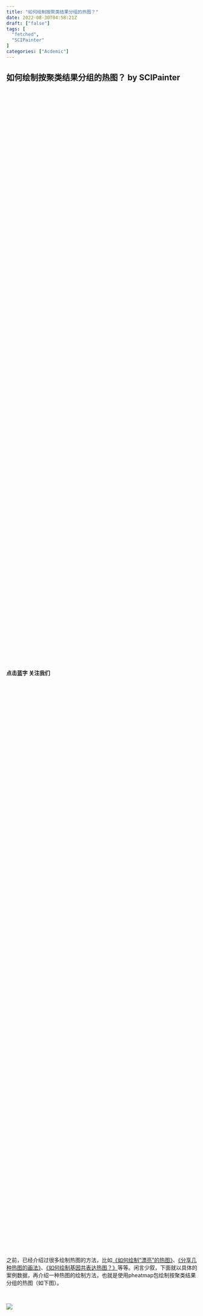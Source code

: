 ```yaml
---
title: "如何绘制按聚类结果分组的热图？"
date: 2022-08-30T04:58:21Z
draft: ["false"]
tags: [
  "fetched",
  "SCIPainter"
]
categories: ["Acdemic"]
---
```

如何绘制按聚类结果分组的热图？ by SCIPainter
------
<div><section data-mpa-powered-by="yiban.io"><section powered-by="xiumi.us"><section><section powered-by="xiumi.us"><section><section><section powered-by="xiumi.us"><section><section><svg viewbox="0 0 1 1"></svg></section></section></section><section powered-by="xiumi.us"><section><section><svg viewbox="0 0 1 1"></svg></section></section></section></section><section><section powered-by="xiumi.us"><section><section><svg viewbox="0 0 1 1"></svg></section></section></section></section><section><section powered-by="xiumi.us"><section><p><strong>点击蓝字 关注我们</strong></p></section></section></section><section><section powered-by="xiumi.us"><section><section powered-by="xiumi.us"><section><section powered-by="xiumi.us"><section><section><svg viewbox="0 0 1 1"></svg></section></section></section></section><section><section powered-by="xiumi.us"><section><section><svg viewbox="0 0 1 1"></svg></section></section></section></section></section></section></section><section powered-by="xiumi.us"><section><section><svg viewbox="0 0 1 1"></svg></section></section></section></section></section></section></section></section></section><section><span>之前，已经介绍过很多绘制热图的方法，比如</span><span><a target="_blank" href="http://mp.weixin.qq.com/s?__biz=MzA5NzQzOTgzMw==&amp;mid=2650839574&amp;idx=1&amp;sn=9cefd41de9de4a12ce53d030d6ac4074&amp;chksm=8b54e320bc236a365c882934efa5152ab58c5fb1a7805c4e5c70f714fd580a1387d85ac0a4a1&amp;scene=21#wechat_redirect" textvalue="《如何绘制“漂亮”的热图》" linktype="text" imgurl="" imgdata="null" data-itemshowtype="0" tab="innerlink" data-linktype="2">《如何绘制“漂亮”的热图》</a></span><span>、</span><span><a target="_blank" href="http://mp.weixin.qq.com/s?__biz=MzIyOTY3MDA3MA==&amp;mid=2247487545&amp;idx=1&amp;sn=ad9d6dbae5d1f32a30c8645976262841&amp;chksm=e8be7de0dfc9f4f62a6b6670b4fc03cc628d6b4f213f790e9d6a91ae407096824e7837e4a371&amp;scene=21#wechat_redirect" textvalue="《分享几种热图的画法》" linktype="text" imgurl="" imgdata="null" data-itemshowtype="11" tab="innerlink" data-linktype="2">《分享几种热图的画法》</a></span><span>、</span><span><a target="_blank" href="http://mp.weixin.qq.com/s?__biz=MzA5NzQzOTgzMw==&amp;mid=2650867619&amp;idx=1&amp;sn=5e009618bbc8818e9d713746592331e8&amp;chksm=8b557e95bc22f783df47c27609de84a95dd3d498578930226eb964f8cda073ff4e786e4665e1&amp;scene=21#wechat_redirect" textvalue="《如何绘制基因共表达热图？》" linktype="text" imgurl="" imgdata="null" data-itemshowtype="0" tab="innerlink" data-linktype="2">《如何绘制基因共表达热图？》</a></span><span>等等。闲言少叙，下面就以具体的案例数据，再介绍一种热图的绘制方法，也就是使用pheatmap包绘制按聚类结果分组的热图（如下图）。</span><br></section><p><span></span></p><p><br></p><p><img data-ratio="1.0309829059829059" data-src="https://mmbiz.qpic.cn/sz_mmbiz_png/tgUVxVRjT6mVvfLGUfmIhxM3yqia4KPoE67aZzvu9pPOdvxNibktOjficbn6ASEPFvZVTKLLmn8neXCStq8cc7cdA/640?wx_fmt=png" data-type="png" data-w="936" src="https://mmbiz.qpic.cn/sz_mmbiz_png/tgUVxVRjT6mVvfLGUfmIhxM3yqia4KPoE67aZzvu9pPOdvxNibktOjficbn6ASEPFvZVTKLLmn8neXCStq8cc7cdA/640?wx_fmt=png"></p><p><br></p><section><section powered-by="xiumi.us"><section><section powered-by="xiumi.us"><section><section powered-by="xiumi.us"><section><svg viewbox="0 0 1 1"></svg></section></section></section><section><section powered-by="xiumi.us"><p><strong>1. 导入数据</strong></p></section></section><section><section powered-by="xiumi.us"><section><svg viewbox="0 0 1 1"></svg></section></section></section></section></section></section></section><p><br></p><section data-mpa-preserve-tpl-color="t" data-mpa-template="t" mpa-preserve="t" mpa-from-tpl="t"><pre><p><span>#读入数据；</span><br mpa-from-tpl="t"><span>proteins</span> &lt;- read.table(<span>"proteins.xls"</span>,<br mpa-from-tpl="t"><span><span>header</span></span> = T,<br mpa-from-tpl="t"><span>row</span>.names = 1)<br mpa-from-tpl="t"><span>#预览数据；</span><br mpa-from-tpl="t"><span>head</span>(proteins)</p></pre></section><p><img data-ratio="0.44768683274021354" data-src="https://mmbiz.qpic.cn/sz_mmbiz_png/tgUVxVRjT6mVvfLGUfmIhxM3yqia4KPoEzax1eIia561XsdRE547u5HTuonichucWzBCGjQoz0Ix0HgPBrnc2Mw7w/640?wx_fmt=png" data-type="png" data-w="1405" src="https://mmbiz.qpic.cn/sz_mmbiz_png/tgUVxVRjT6mVvfLGUfmIhxM3yqia4KPoEzax1eIia561XsdRE547u5HTuonichucWzBCGjQoz0Ix0HgPBrnc2Mw7w/640?wx_fmt=png"></p><p><br mpa-from-tpl="t"></p><section data-mpa-preserve-tpl-color="t" data-mpa-template="t" mpa-preserve="t" mpa-from-tpl="t"><pre><code><span>#由于数据量较大，这里仅选择前50个基因（蛋白）进行绘制；</span><br mpa-from-tpl="t"><span>exp1</span> &lt;- proteins[1:50,]</code></pre></section><section><br></section><section><section powered-by="xiumi.us"><section><section powered-by="xiumi.us"><section><section powered-by="xiumi.us"><section><svg viewbox="0 0 1 1"></svg></section></section></section><section><section powered-by="xiumi.us"><p><strong>2. 数据可视化</strong></p></section></section><section><section powered-by="xiumi.us"><section><svg viewbox="0 0 1 1"></svg></section></section></section></section></section></section></section><p><br></p><section data-mpa-preserve-tpl-color="t" data-mpa-template="t" mpa-preserve="t" mpa-from-tpl="t"><pre><p><span>#载入pheatmap包；</span><br mpa-from-tpl="t"><span>library</span>(pheatmap)<br mpa-from-tpl="t"><span>#使用默认参数绘制热图；</span><br mpa-from-tpl="t"><span>#scale参数取值row,对行进行标准化;</span><br mpa-from-tpl="t"><span>#调整字体大小；</span><br mpa-from-tpl="t"><span>#调整格子的大小；</span><br mpa-from-tpl="t"><span>pheatmap</span>(exp2,scale=<span>"row"</span>,<br mpa-from-tpl="t"><span>fontsize</span> = 8,<br mpa-from-tpl="t"><span>fontsize_row</span> = 6,<br mpa-from-tpl="t"><span>fontsize_col</span> = 7,<br mpa-from-tpl="t"><span>cellwidth</span> = 25,<br mpa-from-tpl="t"><span>cellheight</span> = 6)</p></pre></section><p><img data-ratio="1.099406528189911" data-src="https://mmbiz.qpic.cn/sz_mmbiz_png/tgUVxVRjT6mVvfLGUfmIhxM3yqia4KPoEOGT1jokj1WUgcibWKUibICor00Kib3pUEjDdfP4WedhtTsq0a5Bib8yaxg/640?wx_fmt=png" data-type="png" data-w="674" src="https://mmbiz.qpic.cn/sz_mmbiz_png/tgUVxVRjT6mVvfLGUfmIhxM3yqia4KPoEOGT1jokj1WUgcibWKUibICor00Kib3pUEjDdfP4WedhtTsq0a5Bib8yaxg/640?wx_fmt=png"></p><p><br mpa-from-tpl="t"></p><section data-mpa-preserve-tpl-color="t" data-mpa-template="t" mpa-preserve="t" mpa-from-tpl="t"><pre><p><span>#自定义颜色；</span><br mpa-from-tpl="t"><span>mycol1</span>&lt;-colorRampPalette(c(<span>"navy"</span>, <span>"white"</span>, <span>"orange"</span>))(100)<br mpa-from-tpl="t"><span>#重新设置颜色；</span><br mpa-from-tpl="t"><span>pheatmap</span>(exp1,scale=<span>"row"</span>,<br mpa-from-tpl="t"><span>fontsize</span> = 8,<br mpa-from-tpl="t"><span>fontsize_row</span> = 6,<br mpa-from-tpl="t"><span>fontsize_col</span> = 7,<br mpa-from-tpl="t"><span>cellwidth</span> = 25,<br mpa-from-tpl="t"><span>cellheight</span> = 6,<br mpa-from-tpl="t"><span>color</span> = mycol1)</p></pre></section><p><img data-ratio="1.1013824884792627" data-src="https://mmbiz.qpic.cn/sz_mmbiz_png/tgUVxVRjT6mVvfLGUfmIhxM3yqia4KPoEEY83v6mlEZ4EFPJbyqN80zzjfnJOtTibuCPC7BArU3nr06BiaOiclROnQ/640?wx_fmt=png" data-type="png" data-w="868" src="https://mmbiz.qpic.cn/sz_mmbiz_png/tgUVxVRjT6mVvfLGUfmIhxM3yqia4KPoEEY83v6mlEZ4EFPJbyqN80zzjfnJOtTibuCPC7BArU3nr06BiaOiclROnQ/640?wx_fmt=png"></p><p><br mpa-from-tpl="t"></p><section data-mpa-preserve-tpl-color="t" data-mpa-template="t" mpa-preserve="t" mpa-from-tpl="t"><pre><p><span>#改变cell的边框颜色；</span><br mpa-from-tpl="t"><span>pheatmap</span>(exp1,scale=<span>"row"</span>,<br mpa-from-tpl="t"><span>fontsize</span> = 8,<br mpa-from-tpl="t"><span>fontsize_row</span> = 6,<br mpa-from-tpl="t"><span>fontsize_col</span> = 7,<br mpa-from-tpl="t"><span>cellwidth</span> = 25,<br mpa-from-tpl="t"><span>cellheight</span> = 6,<br mpa-from-tpl="t"><span>color</span> = mycol1,<br mpa-from-tpl="t"><span>border</span>=<span>"white"</span>)</p></pre></section><p><img data-ratio="1.090805902383655" data-src="https://mmbiz.qpic.cn/sz_mmbiz_png/tgUVxVRjT6mVvfLGUfmIhxM3yqia4KPoEGPMjg6TUJ3CbEP5zZiaTHIGTErujUm5May2ZP5giceXXSh28BJb8XOTw/640?wx_fmt=png" data-type="png" data-w="881" src="https://mmbiz.qpic.cn/sz_mmbiz_png/tgUVxVRjT6mVvfLGUfmIhxM3yqia4KPoEGPMjg6TUJ3CbEP5zZiaTHIGTErujUm5May2ZP5giceXXSh28BJb8XOTw/640?wx_fmt=png"></p><p><br mpa-from-tpl="t"></p><section data-mpa-preserve-tpl-color="t" data-mpa-template="t" mpa-preserve="t" mpa-from-tpl="t"><pre><p><span>#调整聚类树高度;</span><br mpa-from-tpl="t"><span>pheatmap</span>(exp1,scale=<span>"row"</span>,<br mpa-from-tpl="t"><span>fontsize</span> = 8,<br mpa-from-tpl="t"><span>fontsize_row</span> = 6,<br mpa-from-tpl="t"><span>fontsize_col</span> = 7,<br mpa-from-tpl="t"><span>cellwidth</span> = 25,<br mpa-from-tpl="t"><span>cellheight</span> = 6,<br mpa-from-tpl="t"><span>color</span> = mycol1,<br mpa-from-tpl="t"><span>border</span>=<span>"white"</span>,<br mpa-from-tpl="t"><span>treeheight_col</span>=30,<br mpa-from-tpl="t"><span>treeheight_row</span> =30)</p></pre></section><p><img data-ratio="1.1277372262773722" data-src="https://mmbiz.qpic.cn/sz_mmbiz_png/tgUVxVRjT6mVvfLGUfmIhxM3yqia4KPoEYic7jPqNUahULd6aWlPaurvYUhvh3db9VC622rOuxLDFoYhIDFjZ8CA/640?wx_fmt=png" data-type="png" data-w="822" src="https://mmbiz.qpic.cn/sz_mmbiz_png/tgUVxVRjT6mVvfLGUfmIhxM3yqia4KPoEYic7jPqNUahULd6aWlPaurvYUhvh3db9VC622rOuxLDFoYhIDFjZ8CA/640?wx_fmt=png"></p><p><br mpa-from-tpl="t"></p><section data-mpa-preserve-tpl-color="t" data-mpa-template="t" mpa-preserve="t" mpa-from-tpl="t"><pre><p><span>#展示方块内数值;</span><br mpa-from-tpl="t"><span>pheatmap</span>(exp1,scale=<span>"row"</span>,<br mpa-from-tpl="t"><span>fontsize</span> = 6,<br mpa-from-tpl="t"><span>fontsize_row</span> = 6,<br mpa-from-tpl="t"><span>fontsize_col</span> = 7,<br mpa-from-tpl="t"><span>cellwidth</span> = 25,<br mpa-from-tpl="t"><span>cellheight</span> = 6,<br mpa-from-tpl="t"><span>color</span> = mycol1,<br mpa-from-tpl="t"><span>border</span>=<span>"white"</span>,<br mpa-from-tpl="t"><span>treeheight_col</span>=30,<br mpa-from-tpl="t"><span>display_number</span>=T)</p></pre></section><p><img data-ratio="1.0826952526799387" data-src="https://mmbiz.qpic.cn/sz_mmbiz_png/tgUVxVRjT6mVvfLGUfmIhxM3yqia4KPoESMVEQiaDs3ToNBAtXOo7ULibSED8V3rc3ibQzeFrk9gDmeqtib8l4AqhEg/640?wx_fmt=png" data-type="png" data-w="653" src="https://mmbiz.qpic.cn/sz_mmbiz_png/tgUVxVRjT6mVvfLGUfmIhxM3yqia4KPoESMVEQiaDs3ToNBAtXOo7ULibSED8V3rc3ibQzeFrk9gDmeqtib8l4AqhEg/640?wx_fmt=png"></p><p><br mpa-from-tpl="t"></p><section data-mpa-preserve-tpl-color="t" data-mpa-template="t" mpa-preserve="t" mpa-from-tpl="t"><pre><p><span>#添加gap;</span><br mpa-from-tpl="t"><span>pheatmap</span>(exp1,scale=<span>"row"</span>,<br mpa-from-tpl="t"><span>fontsize</span> = 6,<br mpa-from-tpl="t"><span>fontsize_row</span> = 6,<br mpa-from-tpl="t"><span>fontsize_col</span> = 7,<br mpa-from-tpl="t"><span>cellwidth</span> = 25,<br mpa-from-tpl="t"><span>cellheight</span> = 6,<br mpa-from-tpl="t"><span>color</span> = mycol1,<br mpa-from-tpl="t"><span>border</span>=<span>"white"</span>,<br mpa-from-tpl="t"><span>treeheight_col</span>=30,<br mpa-from-tpl="t"><span>cutree_cols</span>=3,<br mpa-from-tpl="t"><span>cutree_rows</span>=3)</p></pre></section><p><img data-ratio="1.0520231213872833" data-src="https://mmbiz.qpic.cn/sz_mmbiz_png/tgUVxVRjT6mVvfLGUfmIhxM3yqia4KPoE0GmePlc256592IdoNMAUoyzu7aaTZGUS6XpaSBHV0UBpia7klaH4QFA/640?wx_fmt=png" data-type="png" data-w="865" src="https://mmbiz.qpic.cn/sz_mmbiz_png/tgUVxVRjT6mVvfLGUfmIhxM3yqia4KPoE0GmePlc256592IdoNMAUoyzu7aaTZGUS6XpaSBHV0UBpia7klaH4QFA/640?wx_fmt=png"></p><p><br mpa-from-tpl="t"></p><section data-mpa-preserve-tpl-color="t" data-mpa-template="t" mpa-preserve="t" mpa-from-tpl="t"><pre><p><span>#取消聚类(必须)，自定义添加gap;</span><br mpa-from-tpl="t"><span>pheatmap</span>(exp1,scale=<span>"row"</span>,<br mpa-from-tpl="t"><span>fontsize</span> = 6,<br mpa-from-tpl="t"><span>fontsize_row</span> = 6,<br mpa-from-tpl="t"><span>fontsize_col</span> = 7,<br mpa-from-tpl="t"><span>cellwidth</span> = 25,<br mpa-from-tpl="t"><span>cellheight</span> = 6,<br mpa-from-tpl="t"><span>color</span> = mycol1,<br mpa-from-tpl="t"><span>border</span>=<span>"white"</span>,<br mpa-from-tpl="t"><span>treeheight_col</span>=30,<br mpa-from-tpl="t"><span>cluster_cols</span> = F,<br mpa-from-tpl="t"><span>cutree_rows</span>=3,<br mpa-from-tpl="t"><span>gaps_col</span>=c(3,6))</p></pre></section><p><img data-ratio="0.9839449541284404" data-src="https://mmbiz.qpic.cn/sz_mmbiz_png/tgUVxVRjT6mVvfLGUfmIhxM3yqia4KPoEiaCQxoUibyGTwdGtLibibZ0yISy4mRYtdeXD4YdkAUrH6TyDWEsdUdSSrw/640?wx_fmt=png" data-type="png" data-w="872" src="https://mmbiz.qpic.cn/sz_mmbiz_png/tgUVxVRjT6mVvfLGUfmIhxM3yqia4KPoEiaCQxoUibyGTwdGtLibibZ0yISy4mRYtdeXD4YdkAUrH6TyDWEsdUdSSrw/640?wx_fmt=png"></p><p><br></p><section><section powered-by="xiumi.us"><section><section powered-by="xiumi.us"><section><section powered-by="xiumi.us"><section><svg viewbox="0 0 1 1"></svg></section></section></section><section><section powered-by="xiumi.us"><p><strong>3. 设定分组</strong></p></section></section><section><section powered-by="xiumi.us"><section><svg viewbox="0 0 1 1"></svg></section></section></section></section></section></section></section><p><br></p><section data-mpa-preserve-tpl-color="t" data-mpa-template="t" mpa-preserve="t" mpa-from-tpl="t"><pre><p><span>#生成分组信息数据框；</span><br mpa-from-tpl="t"><span>group</span>=data.frame(type = c(rep(<span>"A"</span>,3), rep(<span>"B"</span>,3), rep(<span>"C"</span>,3)))<br mpa-from-tpl="t"><span>rownames</span>(group)=colnames(exp1)<br mpa-from-tpl="t"><span>#自定义分组颜色；</span><br mpa-from-tpl="t"><span>group_colors</span>=list(type=c(A = <span>"#6592fe"</span>, B = <span>"#36c3fe"</span>, C = <span>"#8c61ff"</span>))<br mpa-from-tpl="t"><span>#添加分组颜色条；</span><br mpa-from-tpl="t"><span>p</span> &lt;- pheatmap(exp1,scale=<span>"row"</span>,<br mpa-from-tpl="t"><span>fontsize</span> = 6,<br mpa-from-tpl="t"><span>fontsize_row</span> = 6,<br mpa-from-tpl="t"><span>fontsize_col</span> = 7,<br mpa-from-tpl="t"><span>cellwidth</span> = 25,<br mpa-from-tpl="t"><span>cellheight</span> = 6,<br mpa-from-tpl="t"><span>color</span> = mycol1,<br mpa-from-tpl="t"><span>border</span>=<span>"white"</span>,<br mpa-from-tpl="t"><span>treeheight_col</span>=30,<br mpa-from-tpl="t"><span>cluster_cols</span> = F,<br mpa-from-tpl="t"><span>gaps_col</span>=c(3,6),<br mpa-from-tpl="t"><span>cutree_rows</span>=3,<br mpa-from-tpl="t"><span>annotation_col</span>=group,<br mpa-from-tpl="t"><span>annotation_color</span>=group_colors)<br mpa-from-tpl="t"><br mpa-from-tpl="t"><span>#提取热图的行方向（基因）的聚类树；</span><br mpa-from-tpl="t"><span>clu</span> &lt;- p$tree_row<br mpa-from-tpl="t"><span>#对聚类树进行分簇；</span><br mpa-from-tpl="t"><span>cluster</span> &lt;- factor(cutree(clu,4))<br mpa-from-tpl="t"><span>cluster</span></p></pre></section><section><img data-ratio="0.5896414342629482" data-src="https://mmbiz.qpic.cn/sz_mmbiz_png/tgUVxVRjT6mVvfLGUfmIhxM3yqia4KPoER2xUI8cq9qY3k9Ry4bh0wAicPKrsvrjeeruZTxtRPRDVbBdxoNRIVDg/640?wx_fmt=png" data-type="png" data-w="1004" src="https://mmbiz.qpic.cn/sz_mmbiz_png/tgUVxVRjT6mVvfLGUfmIhxM3yqia4KPoER2xUI8cq9qY3k9Ry4bh0wAicPKrsvrjeeruZTxtRPRDVbBdxoNRIVDg/640?wx_fmt=png"><br></section><p><br mpa-from-tpl="t"></p><section data-mpa-preserve-tpl-color="t" data-mpa-template="t" mpa-preserve="t" mpa-from-tpl="t"><pre><p><span>#转成数据框；</span><br mpa-from-tpl="t"><span>cut</span>.df &lt;- data.frame(cluster)<br mpa-from-tpl="t"><span>#绘制聚类树；</span><br mpa-from-tpl="t"><span>plot</span>(clu,hang = -1,cex=0.6,axes=FALSE,ann=FALSE)</p></pre></section><section><img data-ratio="0.48605240912933223" data-src="https://mmbiz.qpic.cn/sz_mmbiz_png/tgUVxVRjT6mVvfLGUfmIhxM3yqia4KPoEucBXTiaokNCVQWroJLuhaicxp3Puffe0g6axmxwJGs7cUHiagvvByicRicw/640?wx_fmt=png" data-type="png" data-w="1183" src="https://mmbiz.qpic.cn/sz_mmbiz_png/tgUVxVRjT6mVvfLGUfmIhxM3yqia4KPoEucBXTiaokNCVQWroJLuhaicxp3Puffe0g6axmxwJGs7cUHiagvvByicRicw/640?wx_fmt=png"><br></section><p><br mpa-from-tpl="t"></p><section data-mpa-preserve-tpl-color="t" data-mpa-template="t" mpa-preserve="t" mpa-from-tpl="t"><pre><section><span>#绘制热图；</span><br mpa-from-tpl="t"><span>pheatmap</span>(exp1,scale=<span>"row"</span>,<br mpa-from-tpl="t"><span>fontsize</span> = 6,<br mpa-from-tpl="t"><span>fontsize_row</span> = 6,<br mpa-from-tpl="t"><span>fontsize_col</span> = 7,<br mpa-from-tpl="t"><span>cellwidth</span> = 25,<br mpa-from-tpl="t"><span>cellheight</span> = 6,<br mpa-from-tpl="t"><span>color</span> = mycol1,<br mpa-from-tpl="t"><span>border</span>=<span>"white"</span>,<br mpa-from-tpl="t"><span>treeheight_col</span>=30,<br mpa-from-tpl="t"><span>cluster_cols</span> = T,<br mpa-from-tpl="t"><span>cutree_cols</span>=3,<br mpa-from-tpl="t"><span>cutree_rows</span>=4,<br mpa-from-tpl="t"><span>annotation_col</span>=group,<br mpa-from-tpl="t"><span>annotation_row</span> =cut.df,<br mpa-from-tpl="t"><span>annotation_color</span>=group_colors)</section></pre></section><section><img data-ratio="1.0309829059829059" data-src="https://mmbiz.qpic.cn/sz_mmbiz_png/tgUVxVRjT6mVvfLGUfmIhxM3yqia4KPoE67aZzvu9pPOdvxNibktOjficbn6ASEPFvZVTKLLmn8neXCStq8cc7cdA/640?wx_fmt=png" data-type="png" data-w="936" src="https://mmbiz.qpic.cn/sz_mmbiz_png/tgUVxVRjT6mVvfLGUfmIhxM3yqia4KPoE67aZzvu9pPOdvxNibktOjficbn6ASEPFvZVTKLLmn8neXCStq8cc7cdA/640?wx_fmt=png"><br></section><p><br></p><p><span>好啦，本次的分享就到这里啦！</span></p><p><br></p><section><span><strong><span>*未经许可，不得以任何方式复制或抄袭本篇文章之部分或全部内容。版权所有，侵权必究。</span></strong></span></section><section><br></section><section><section powered-by="xiumi.us"><section><section powered-by="xiumi.us"><section><svg viewbox="0 0 1 1"></svg></section></section></section><section><section powered-by="xiumi.us"><section><svg viewbox="0 0 1 1"></svg></section></section></section><section><section powered-by="xiumi.us"><section><section powered-by="xiumi.us"><section><svg viewbox="0 0 1 1"></svg></section></section><section powered-by="xiumi.us"><section><svg viewbox="0 0 1 1"></svg></section></section><section powered-by="xiumi.us"><section><svg viewbox="0 0 1 1"></svg></section></section></section></section></section><section><section powered-by="xiumi.us"><section><svg viewbox="0 0 1 1"></svg></section></section></section><section><section powered-by="xiumi.us"><section><svg viewbox="0 0 1 1"></svg></section></section></section></section></section><p><span></span></p><p><span>SCIPainter，是由广州基迪奥生物运营的绘图公号。如果你想了解</span><span><strong><span>组学前沿技术</span></strong></span><span>、</span><span><strong><span>精彩组学文章解读</span></strong></span><span>、</span><strong><span>测序项目问题咨询</span></strong><span>等等，可以关注<strong>基迪奥官方账号</strong>。我们的愿望是，基迪奥助您达到更高的科研领域。</span></p><section><mp-common-profile data-pluginname="mpprofile" data-id="MzA5NzQzOTgzMw==" data-headimg="http://mmbiz.qpic.cn/mmbiz_png/6kvRq2WRXpiadbSLFQicLXEWj2GOlicE5ib53jkfcjIxv63JnP68reVXewhA5Ay8YglUjot7zV2NAdvDU2SfjH1Mwg/0?wx_fmt=png" data-nickname="基迪奥生物" data-alias="gene-denovo" data-signature="广州基迪奥生物官方公众号，小奥每天分享前沿组学知识、实用生信软件技巧、酷炫绘图技能。我们的目标是，助您达到更高的科研领域。" data-from="0" data-is_biz_ban="0"></mp-common-profile></section><p><span></span></p><section data-role="outer" label="Powered by 135editor.com"><section data-tools="135编辑器" data-id="105648"><section><section data-role="outer" label="Powered by 135editor.com"><section data-role="paragraph"><section data-role="outer" label="Powered by 135editor.com"><section data-tools="135编辑器" data-id="105648"><section><section><img data-ratio="0.8928571428571429" data-src="https://mmbiz.qpic.cn/sz_mmbiz_png/tgUVxVRjT6kCKJYcEqEIfoJYG621mPJE8VibmibGU0Jxic9iabARVRH0FT6BNE8VAglWFXBPibFAU7a6tWGibSs8wyUg/640?wx_fmt=png" data-type="png" data-w="41" data-width="100%" src="https://mmbiz.qpic.cn/sz_mmbiz_png/tgUVxVRjT6kCKJYcEqEIfoJYG621mPJE8VibmibGU0Jxic9iabARVRH0FT6BNE8VAglWFXBPibFAU7a6tWGibSs8wyUg/640?wx_fmt=png"></section><section><section><section data-width="35%"><section><section data-width="100%"><img data-ratio="1" data-src="https://mmbiz.qpic.cn/sz_mmbiz_jpg/tgUVxVRjT6kCKJYcEqEIfoJYG621mPJEv5etCBwHicqbEPwnVrkpaasxqaVibM4mT2JdIuN6yTlYWDD4mL5A427A/640?wx_fmt=jpeg" data-type="jpeg" data-w="860" data-width="100%" title="SCIPainter 30cm二维码.jpg" src="https://mmbiz.qpic.cn/sz_mmbiz_jpg/tgUVxVRjT6kCKJYcEqEIfoJYG621mPJEv5etCBwHicqbEPwnVrkpaasxqaVibM4mT2JdIuN6yTlYWDD4mL5A427A/640?wx_fmt=jpeg"></section></section></section><section data-width="50%"><section><section data-brushtype="text"><strong># SCIPainter</strong></section><section data-brushtype="text" hm_fix="361:593"><p>基迪奥旗下绘图公众号</p><p>分享科研绘图技能与工具</p><p>欢迎关注与转发~</p></section></section></section></section></section></section></section></section></section></section><section><br></section></section></section><section data-role="paragraph"><section><section powered-by="xiumi.us"><section><section powered-by="xiumi.us"><section><img data-ratio="1" data-src="https://mmbiz.qpic.cn/sz_mmbiz_gif/tgUVxVRjT6kCKJYcEqEIfoJYG621mPJEgMd0aMPtmrDjiaX8sBhfhicVteeHf1JicexSpUbS3fdS9SiboUVN7guaPw/640?wx_fmt=gif" data-type="gif" data-w="400" src="https://mmbiz.qpic.cn/sz_mmbiz_gif/tgUVxVRjT6kCKJYcEqEIfoJYG621mPJEgMd0aMPtmrDjiaX8sBhfhicVteeHf1JicexSpUbS3fdS9SiboUVN7guaPw/640?wx_fmt=gif"></section></section></section><section><section powered-by="xiumi.us"><section><p><span><strong>你的好友拍了拍你</strong></span></p><p><span><strong>并请你帮她点一下</strong></span><span><strong><span>“分享”</span></strong></span><span><strong><span>~</span></strong></span></p></section></section></section></section></section><p><br></p></section></section></div>  
<hr>
<a href="https://mp.weixin.qq.com/s/58u466lXzUbN9qKaRJiDLQ",target="_blank" rel="noopener noreferrer">原文链接</a>

